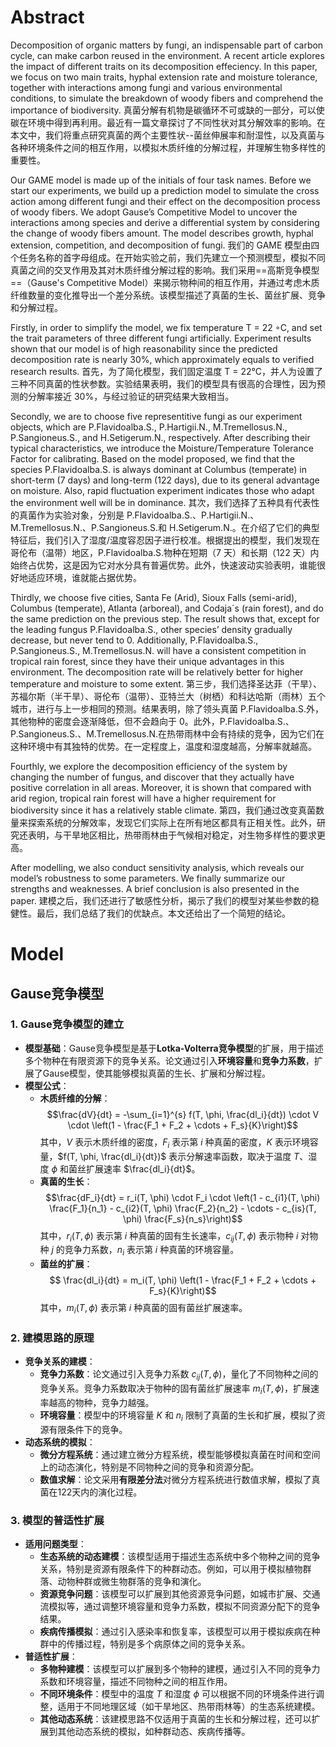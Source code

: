 # Abstract
Decomposition of organic matters by fungi, an indispensable part of carbon cycle, can make carbon reused in the environment. A recent article explores the impact of different traits on its decomposition effeciency. In this paper, we focus on two main traits, hyphal extension rate and moisture tolerance, together with interactions among fungi and various environmental conditions, to simulate the breakdown of woody fibers and comprehend the importance of biodiversity.
真菌分解有机物是碳循环不可或缺的一部分，可以使碳在环境中得到再利用。最近有一篇文章探讨了不同性状对其分解效率的影响。在本文中，我们将重点研究真菌的两个主要性状--菌丝伸展率和耐湿性，以及真菌与各种环境条件之间的相互作用，以模拟木质纤维的分解过程，并理解生物多样性的重要性。

Our GAME model is made up of the initials of four task names. Before we start our experiments, we build up a prediction model to simulate the cross action among different fungi and their effect on the decomposition process of woody fibers. We adopt Gause’s Competitive Model to uncover the interactions among species and derive a differential system by considering the change of woody fibers amount. The model describes growth, hyphal extension, competition, and decomposition of fungi.
我们的 GAME 模型由四个任务名称的首字母组成。在开始实验之前，我们先建立一个预测模型，模拟不同真菌之间的交叉作用及其对木质纤维分解过程的影响。我们采用==高斯竞争模型==（Gause's Competitive Model）来揭示物种间的相互作用，并通过考虑木质纤维数量的变化推导出一个差分系统。该模型描述了真菌的生长、菌丝扩展、竞争和分解过程。

Firstly, in order to simplify the model, we fix temperature T = 22 ◦C, and set the trait parameters of three different fungi artificially. Experiment results shown that our model is of high reasonability since the predicted decomposition rate is nearly 30%, which approximately equals to verified research results.
首先，为了简化模型，我们固定温度 T = 22°C，并人为设置了三种不同真菌的性状参数。实验结果表明，我们的模型具有很高的合理性，因为预测的分解率接近 30%，与经过验证的研究结果大致相当。

Secondly, we are to choose five representitive fungi as our experiment objects, which are P.Flavidoalba.S., P.Hartigii.N., M.Tremellosus.N., P.Sangioneus.S., and H.Setigerum.N., respectively. After describing their typical characteristics, we introduce the Moisture/Temperature Tolerance Factor for calibrating. Based on the model proposed, we find that the species P.Flavidoalba.S. is always dominant at Columbus (temperate) in short-term (7 days) and long-term (122 days), due to its general advantage on moisture. Also, rapid fluctuation experiment indicates those who adapt the environment well will be in dominance.
其次，我们选择了五种具有代表性的真菌作为实验对象，分别是 P.Flavidoalba.S.、P.Hartigii.N.、M.Tremellosus.N.、P.Sangioneus.S.和 H.Setigerum.N.。在介绍了它们的典型特征后，我们引入了湿度/温度容忍因子进行校准。根据提出的模型，我们发现在哥伦布（温带）地区，P.Flavidoalba.S.物种在短期（7 天）和长期（122 天）内始终占优势，这是因为它对水分具有普遍优势。此外，快速波动实验表明，谁能很好地适应环境，谁就能占据优势。

Thirdly, we choose five cities, Santa Fe (Arid), Sioux Falls (semi-arid), Columbus (temperate), Atlanta (arboreal), and Codaja´s (rain forest), and do the same prediction on the previous step. The result shows that, except for the leading fungus P.Flavidoalba.S., other species’ density gradually decrease, but never tend to 0. Additionally, P.Flavidoalba.S., P.Sangioneus.S., M.Tremellosus.N. will have a consistent competition in tropical rain forest, since they have their unique advantages in this environment. The decomposition rate will be relatively better for higher temperature and moisture to some extent.
第三步，我们选择圣达菲（干旱）、苏福尔斯（半干旱）、哥伦布（温带）、亚特兰大（树栖）和科达哈斯（雨林）五个城市，进行与上一步相同的预测。结果表明，除了领头真菌 P.Flavidoalba.S.外，其他物种的密度会逐渐降低，但不会趋向于 0。此外，P.Flavidoalba.S.、P.Sangioneus.S.、M.Tremellosus.N.在热带雨林中会有持续的竞争，因为它们在这种环境中有其独特的优势。在一定程度上，温度和湿度越高，分解率就越高。

Fourthly, we explore the decomposition efficiency of the system by changing the number of fungus, and discover that they actually have positive correlation in all areas. Moreover, it is shown that compared with arid region, tropical rain forest will have a higher requirement for biodiversity since it has a relatively stable climate.
第四，我们通过改变真菌数量来探索系统的分解效率，发现它们实际上在所有地区都具有正相关性。此外，研究还表明，与干旱地区相比，热带雨林由于气候相对稳定，对生物多样性的要求更高。

After modelling, we also conduct sensitivity analysis, which reveals our model’s robustness to some parameters. We finally summarize our strengths and weaknesses. A brief conclusion is also presented in the paper.
建模之后，我们还进行了敏感性分析，揭示了我们的模型对某些参数的稳健性。最后，我们总结了我们的优缺点。本文还给出了一个简短的结论。
# Model
## Gause竞争模型
### 1. **Gause竞争模型的建立**
   - **模型基础**：Gause竞争模型是基于**Lotka-Volterra竞争模型**的扩展，用于描述多个物种在有限资源下的竞争关系。论文通过引入**环境容量**和**竞争力系数**，扩展了Gause模型，使其能够模拟真菌的生长、扩展和分解过程。
   - **模型公式**：
     - **木质纤维的分解**：
       $$\frac{dV}{dt} = -\sum_{i=1}^{s} f(T, \phi, \frac{dl_i}{dt}) \cdot V \cdot \left(1 - \frac{F_1 + F_2 + \cdots + F_s}{K}\right)$$
       其中，$V$ 表示木质纤维的密度，$F_i$ 表示第 $i$ 种真菌的密度，$K$ 表示环境容量，$f(T, \phi, \frac{dl_i}{dt})$ 表示分解速率函数，取决于温度 $T$、湿度 $\phi$ 和菌丝扩展速率 $\frac{dl_i}{dt}$。
     - **真菌的生长**：
       $$\frac{dF_i}{dt} = r_i(T, \phi) \cdot F_i \cdot \left(1 - c_{i1}(T, \phi) \frac{F_1}{n_1} - c_{i2}(T, \phi) \frac{F_2}{n_2} - \cdots - c_{is}(T, \phi) \frac{F_s}{n_s}\right)$$
       其中，$r_i(T, \phi)$ 表示第 $i$ 种真菌的固有生长速率，$c_{ij}(T, \phi)$ 表示物种 $i$ 对物种 $j$ 的竞争力系数，$n_i$ 表示第 $i$ 种真菌的环境容量。
     - **菌丝的扩展**：
      $$ \frac{dl_i}{dt} = m_i(T, \phi) \left(1 - \frac{F_1 + F_2 + \cdots + F_s}{K}\right)$$
       其中，$m_i(T, \phi)$ 表示第 $i$ 种真菌的固有菌丝扩展速率。
### 2. **建模思路的原理**
   - **竞争关系的建模**：
     - **竞争力系数**：论文通过引入竞争力系数 $c_{ij}(T, \phi)$，量化了不同物种之间的竞争关系。竞争力系数取决于物种的固有菌丝扩展速率 $m_i(T, \phi)$，扩展速率越高的物种，竞争力越强。
     - **环境容量**：模型中的环境容量 $K$ 和 $n_i$ 限制了真菌的生长和扩展，模拟了资源有限条件下的竞争。
   - **动态系统的模拟**：
     - **微分方程系统**：通过建立微分方程系统，模型能够模拟真菌在时间和空间上的动态演化，特别是不同物种之间的竞争和资源分配。
     - **数值求解**：论文采用**有限差分法**对微分方程系统进行数值求解，模拟了真菌在122天内的演化过程。
### 3. **模型的普适性扩展**
   - **适用问题类型**：
     - **生态系统的动态建模**：该模型适用于描述生态系统中多个物种之间的竞争关系，特别是资源有限条件下的种群动态。例如，可以用于模拟植物群落、动物种群或微生物群落的竞争和演化。
     - **资源竞争问题**：该模型可以扩展到其他资源竞争问题，如城市扩展、交通流模拟等，通过调整环境容量和竞争力系数，模拟不同资源分配下的竞争结果。
     - **疾病传播模拟**：通过引入感染率和恢复率，该模型可以用于模拟疾病在种群中的传播过程，特别是多个病原体之间的竞争关系。
   - **普适性扩展**：
     - **多物种建模**：该模型可以扩展到多个物种的建模，通过引入不同的竞争力系数和环境容量，描述不同物种之间的相互作用。
     - **不同环境条件**：模型中的温度 $T$ 和湿度 $\phi$ 可以根据不同的环境条件进行调整，适用于不同地理区域（如干旱地区、热带雨林等）的生态系统建模。
     - **其他动态系统**：该建模思路不仅适用于真菌的生长和分解过程，还可以扩展到其他动态系统的模拟，如种群动态、疾病传播等。

